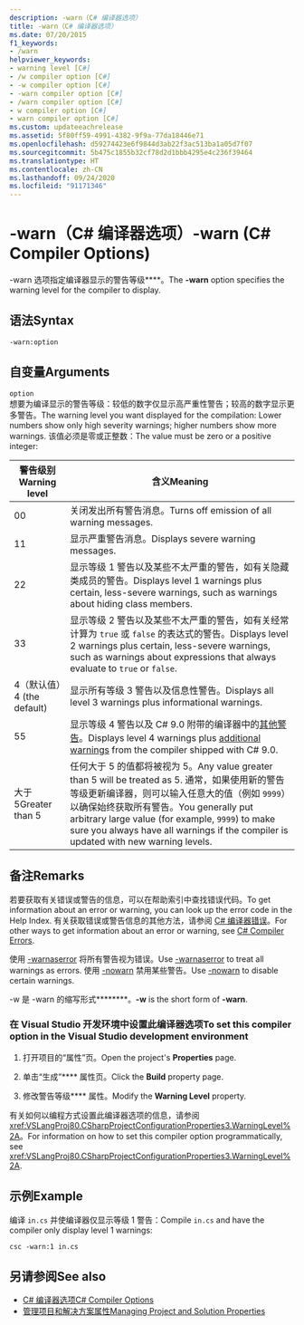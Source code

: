 ```yaml
---
description: -warn（C# 编译器选项）
title: -warn（C# 编译器选项）
ms.date: 07/20/2015
f1_keywords:
- /warn
helpviewer_keywords:
- warning level [C#]
- /w compiler option [C#]
- -w compiler option [C#]
- -warn compiler option [C#]
- /warn compiler option [C#]
- w compiler option [C#]
- warn compiler option [C#]
ms.custom: updateeachrelease
ms.assetid: 5f80ff59-4991-4382-9f9a-77da18446e71
ms.openlocfilehash: d59274423e6f9844d3ab22f3ac513ba1a05d7f07
ms.sourcegitcommit: 5b475c1855b32cf78d2d1bbb4295e4c236f39464
ms.translationtype: HT
ms.contentlocale: zh-CN
ms.lasthandoff: 09/24/2020
ms.locfileid: "91171346"
---
```

# <a name="-warn-c-compiler-options"></a><span data-ttu-id="1abe4-103">-warn（C# 编译器选项）</span><span class="sxs-lookup"><span data-stu-id="1abe4-103">-warn (C# Compiler Options)</span></span>

<span data-ttu-id="1abe4-104">-warn 选项指定编译器显示的警告等级\*\*\*\*。</span><span class="sxs-lookup"><span data-stu-id="1abe4-104">The **-warn** option specifies the warning level for the compiler to display.</span></span>  
  
## <a name="syntax"></a><span data-ttu-id="1abe4-105">语法</span><span class="sxs-lookup"><span data-stu-id="1abe4-105">Syntax</span></span>  
  
```console  
-warn:option  
```  
  
## <a name="arguments"></a><span data-ttu-id="1abe4-106">自变量</span><span class="sxs-lookup"><span data-stu-id="1abe4-106">Arguments</span></span>  

 `option`  
 <span data-ttu-id="1abe4-107">想要为编译显示的警告等级：较低的数字仅显示高严重性警告；较高的数字显示更多警告。</span><span class="sxs-lookup"><span data-stu-id="1abe4-107">The warning level you want displayed for the compilation: Lower numbers show only high severity warnings; higher numbers show more warnings.</span></span> <span data-ttu-id="1abe4-108">该值必须是零或正整数：</span><span class="sxs-lookup"><span data-stu-id="1abe4-108">The value must be zero or a positive integer:</span></span>

|<span data-ttu-id="1abe4-109">警告级别</span><span class="sxs-lookup"><span data-stu-id="1abe4-109">Warning level</span></span>|<span data-ttu-id="1abe4-110">含义</span><span class="sxs-lookup"><span data-stu-id="1abe4-110">Meaning</span></span>|
|-------------------|-------------|
|<span data-ttu-id="1abe4-111">0</span><span class="sxs-lookup"><span data-stu-id="1abe4-111">0</span></span>|<span data-ttu-id="1abe4-112">关闭发出所有警告消息。</span><span class="sxs-lookup"><span data-stu-id="1abe4-112">Turns off emission of all warning messages.</span></span>|
|<span data-ttu-id="1abe4-113">1</span><span class="sxs-lookup"><span data-stu-id="1abe4-113">1</span></span>|<span data-ttu-id="1abe4-114">显示严重警告消息。</span><span class="sxs-lookup"><span data-stu-id="1abe4-114">Displays severe warning messages.</span></span>|  
|<span data-ttu-id="1abe4-115">2</span><span class="sxs-lookup"><span data-stu-id="1abe4-115">2</span></span>|<span data-ttu-id="1abe4-116">显示等级 1 警告以及某些不太严重的警告，如有关隐藏类成员的警告。</span><span class="sxs-lookup"><span data-stu-id="1abe4-116">Displays level 1 warnings plus certain, less-severe warnings, such as warnings about hiding class members.</span></span>|  
|<span data-ttu-id="1abe4-117">3</span><span class="sxs-lookup"><span data-stu-id="1abe4-117">3</span></span>|<span data-ttu-id="1abe4-118">显示等级 2 警告以及某些不太严重的警告，如有关经常计算为 `true` 或 `false` 的表达式的警告。</span><span class="sxs-lookup"><span data-stu-id="1abe4-118">Displays level 2 warnings plus certain, less-severe warnings, such as warnings about expressions that always evaluate to `true` or `false`.</span></span>|  
|<span data-ttu-id="1abe4-119">4（默认值）</span><span class="sxs-lookup"><span data-stu-id="1abe4-119">4 (the default)</span></span>|<span data-ttu-id="1abe4-120">显示所有等级 3 警告以及信息性警告。</span><span class="sxs-lookup"><span data-stu-id="1abe4-120">Displays all level 3 warnings plus informational warnings.</span></span>|
|<span data-ttu-id="1abe4-121">5</span><span class="sxs-lookup"><span data-stu-id="1abe4-121">5</span></span>|<span data-ttu-id="1abe4-122">显示等级 4 警告以及 C# 9.0 附带的编译器中的[其他警告](https://github.com/dotnet/roslyn/blob/a6013f3213c902c0973b2d371c3007217d610533/docs/compilers/CSharp/Warnversion%20Warning%20Waves.md)。</span><span class="sxs-lookup"><span data-stu-id="1abe4-122">Displays level 4 warnings plus [additional warnings](https://github.com/dotnet/roslyn/blob/a6013f3213c902c0973b2d371c3007217d610533/docs/compilers/CSharp/Warnversion%20Warning%20Waves.md) from the compiler shipped with C# 9.0.</span></span>|
|<span data-ttu-id="1abe4-123">大于 5</span><span class="sxs-lookup"><span data-stu-id="1abe4-123">Greater than 5</span></span>|<span data-ttu-id="1abe4-124">任何大于 5 的值都将被视为 5。</span><span class="sxs-lookup"><span data-stu-id="1abe4-124">Any value greater than 5 will be treated as 5.</span></span> <span data-ttu-id="1abe4-125">通常，如果使用新的警告等级更新编译器，则可以输入任意大的值（例如 `9999`）以确保始终获取所有警告。</span><span class="sxs-lookup"><span data-stu-id="1abe4-125">You generally put arbitrary large value (for example, `9999`) to make sure you always have all warnings if the compiler is updated with new warning levels.</span></span>|
  
## <a name="remarks"></a><span data-ttu-id="1abe4-126">备注</span><span class="sxs-lookup"><span data-stu-id="1abe4-126">Remarks</span></span>  

 <span data-ttu-id="1abe4-127">若要获取有关错误或警告的信息，可以在帮助索引中查找错误代码。</span><span class="sxs-lookup"><span data-stu-id="1abe4-127">To get information about an error or warning, you can look up the error code in the Help Index.</span></span> <span data-ttu-id="1abe4-128">有关获取错误或警告信息的其他方法，请参阅 [C# 编译器错误](../compiler-messages/index.md)。</span><span class="sxs-lookup"><span data-stu-id="1abe4-128">For other ways to get information about an error or warning, see [C# Compiler Errors](../compiler-messages/index.md).</span></span>  
  
 <span data-ttu-id="1abe4-129">使用 [-warnaserror](./warnaserror-compiler-option.md) 将所有警告视为错误。</span><span class="sxs-lookup"><span data-stu-id="1abe4-129">Use [-warnaserror](./warnaserror-compiler-option.md) to treat all warnings as errors.</span></span> <span data-ttu-id="1abe4-130">使用 [-nowarn](./nowarn-compiler-option.md) 禁用某些警告。</span><span class="sxs-lookup"><span data-stu-id="1abe4-130">Use [-nowarn](./nowarn-compiler-option.md) to disable certain warnings.</span></span>  
  
 <span data-ttu-id="1abe4-131">-w 是 -warn 的缩写形式\*\*\*\*\*\*\*\*。</span><span class="sxs-lookup"><span data-stu-id="1abe4-131">**-w** is the short form of **-warn**.</span></span>  
  
### <a name="to-set-this-compiler-option-in-the-visual-studio-development-environment"></a><span data-ttu-id="1abe4-132">在 Visual Studio 开发环境中设置此编译器选项</span><span class="sxs-lookup"><span data-stu-id="1abe4-132">To set this compiler option in the Visual Studio development environment</span></span>  
  
1. <span data-ttu-id="1abe4-133">打开项目的“属性”页。</span><span class="sxs-lookup"><span data-stu-id="1abe4-133">Open the project's **Properties** page.</span></span>  
  
2. <span data-ttu-id="1abe4-134">单击“生成”\*\*\*\* 属性页。</span><span class="sxs-lookup"><span data-stu-id="1abe4-134">Click the **Build** property page.</span></span>  
  
3. <span data-ttu-id="1abe4-135">修改警告等级\*\*\*\* 属性。</span><span class="sxs-lookup"><span data-stu-id="1abe4-135">Modify the **Warning Level** property.</span></span>  
  
 <span data-ttu-id="1abe4-136">有关如何以编程方式设置此编译器选项的信息，请参阅 <xref:VSLangProj80.CSharpProjectConfigurationProperties3.WarningLevel%2A>。</span><span class="sxs-lookup"><span data-stu-id="1abe4-136">For information on how to set this compiler option programmatically, see <xref:VSLangProj80.CSharpProjectConfigurationProperties3.WarningLevel%2A>.</span></span>  
  
## <a name="example"></a><span data-ttu-id="1abe4-137">示例</span><span class="sxs-lookup"><span data-stu-id="1abe4-137">Example</span></span>  

 <span data-ttu-id="1abe4-138">编译 `in.cs` 并使编译器仅显示等级 1 警告：</span><span class="sxs-lookup"><span data-stu-id="1abe4-138">Compile `in.cs` and have the compiler only display level 1 warnings:</span></span>  
  
```console  
csc -warn:1 in.cs  
```  
  
## <a name="see-also"></a><span data-ttu-id="1abe4-139">另请参阅</span><span class="sxs-lookup"><span data-stu-id="1abe4-139">See also</span></span>

- [<span data-ttu-id="1abe4-140">C# 编译器选项</span><span class="sxs-lookup"><span data-stu-id="1abe4-140">C# Compiler Options</span></span>](./index.md)
- [<span data-ttu-id="1abe4-141">管理项目和解决方案属性</span><span class="sxs-lookup"><span data-stu-id="1abe4-141">Managing Project and Solution Properties</span></span>](/visualstudio/ide/managing-project-and-solution-properties)
